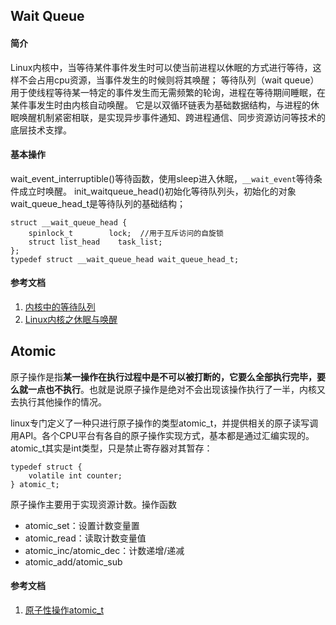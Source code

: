 
## Wait Queue
#### 简介
Linux内核中，当等待某件事件发生时可以使当前进程以休眠的方式进行等待，这样不会占用cpu资源，当事件发生的时候则将其唤醒；
等待队列（wait queue）用于使线程等待某一特定的事件发生而无需频繁的轮询，进程在等待期间睡眠，在某件事发生时由内核自动唤醒。
它是以双循环链表为基础数据结构，与进程的休眠唤醒机制紧密相联，是实现异步事件通知、跨进程通信、同步资源访问等技术的底层技术支撑。

#### 基本操作

wait_event_interruptible()等待函数，使用sleep进入休眠，`__wait_event`等待条件成立时唤醒。
init_waitqueue_head()初始化等待队列头，初始化的对象wait_queue_head_t是等待队列的基础结构；

	struct __wait_queue_head {
	    spinlock_t        lock;  //用于互斥访问的自旋锁
	    struct list_head    task_list;
	};
	typedef struct __wait_queue_head wait_queue_head_t;


#### 参考文档
1. [内核中的等待队列](https://zhuanlan.zhihu.com/p/60713292)
2. [Linux内核之休眠与唤醒](https://sourcelink.top/2020/07/15/linux-wake-up/)


## Atomic

原子操作是指**某一操作在执行过程中是不可以被打断的，它要么全部执行完毕，要么就一点也不执行**。也就是说原子操作是绝对不会出现该操作执行了一半，内核又去执行其他操作的情况。

linux专门定义了一种只进行原子操作的类型atomic_t，并提供相关的原子读写调用API。各个CPU平台有各自的原子操作实现方式，基本都是通过汇编实现的。
atomic_t其实是int类型，只是禁止寄存器对其暂存：

	typedef struct {
	    volatile int counter;
	} atomic_t;

原子操作主要用于实现资源计数。操作函数
- atomic_set：设置计数变量置
- atomic_read：读取计数变量值
- atomic_inc/atomic_dec：计数递增/递减
- atomic_add/atomic_sub

#### 参考文档
1. [原子性操作atomic_t](https://blog.csdn.net/a775992553/article/details/8797474?utm_medium=distribute.pc_relevant.none-task-blog-2~default~BlogCommendFromBaidu~default-8.control&depth_1-utm_source=distribute.pc_relevant.none-task-blog-2~default~BlogCommendFromBaidu~default-8.control)
